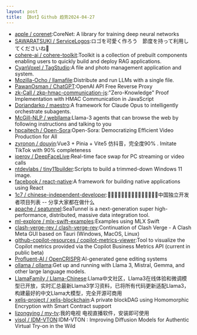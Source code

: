 ```yaml
---
layout: post
title: 【Bot】Github 趋势2024-04-27
---
```


* [apple / corenet](https://github.com/apple/corenet):CoreNet: A library for training deep neural networks
* [SAWARATSUKI / ServiceLogos](https://github.com/SAWARATSUKI/ServiceLogos):ロゴを可愛く作ろう　節度を持って利用してくださいね🫠
* [cohere-ai / cohere-toolkit](https://github.com/cohere-ai/cohere-toolkit):Toolkit is a collection of prebuilt components enabling users to quickly build and deploy RAG applications.
* [CyanVoxel / TagStudio](https://github.com/CyanVoxel/TagStudio):A file and photo management application and system.
* [Mozilla-Ocho / llamafile](https://github.com/Mozilla-Ocho/llamafile):Distribute and run LLMs with a single file.
* [PawanOsman / ChatGPT](https://github.com/PawanOsman/ChatGPT):OpenAI API Free Reverse Proxy
* [zk-Call / zkp-hmac-communication-js](https://github.com/zk-Call/zkp-hmac-communication-js):"Zero-Knowledge" Proof Implementation with HMAC Communication in JavaScript
* [Doriandarko / maestro](https://github.com/Doriandarko/maestro):A framework for Claude Opus to intelligently orchestrate subagents.
* [McGill-NLP / webllama](https://github.com/McGill-NLP/webllama):Llama-3 agents that can browse the web by following instructions and talking to you
* [hpcaitech / Open-Sora](https://github.com/hpcaitech/Open-Sora):Open-Sora: Democratizing Efficient Video Production for All
* [zyronon / douyin](https://github.com/zyronon/douyin):Vue3 + Pinia + Vite5 仿抖音，完全度90% . Imitate TikTok with 90% completeness
* [iperov / DeepFaceLive](https://github.com/iperov/DeepFaceLive):Real-time face swap for PC streaming or video calls
* [ntdevlabs / tiny11builder](https://github.com/ntdevlabs/tiny11builder):Scripts to build a trimmed-down Windows 11 image.
* [facebook / react-native](https://github.com/facebook/react-native):A framework for building native applications using React
* [1c7 / chinese-independent-developer](https://github.com/1c7/chinese-independent-developer):👩🏿‍💻👨🏾‍💻👩🏼‍💻👨🏽‍💻👩🏻‍💻中国独立开发者项目列表 -- 分享大家都在做什么
* [apache / seatunnel](https://github.com/apache/seatunnel):SeaTunnel is a next-generation super high-performance, distributed, massive data integration tool.
* [ml-explore / mlx-swift-examples](https://github.com/ml-explore/mlx-swift-examples):Examples using MLX Swift
* [clash-verge-rev / clash-verge-rev](https://github.com/clash-verge-rev/clash-verge-rev):Continuation of Clash Verge - A Clash Meta GUI based on Tauri (Windows, MacOS, Linux)
* [github-copilot-resources / copilot-metrics-viewer](https://github.com/github-copilot-resources/copilot-metrics-viewer):Tool to visualize the Copilot metrics provided via the Copilot Business Metrics API (current in public beta)
* [Profluent-AI / OpenCRISPR](https://github.com/Profluent-AI/OpenCRISPR):AI-generated gene editing systems
* [ollama / ollama](https://github.com/ollama/ollama):Get up and running with Llama 3, Mistral, Gemma, and other large language models.
* [LlamaFamily / Llama-Chinese](https://github.com/LlamaFamily/Llama-Chinese):Llama中文社区，Llama3在线体验和微调模型已开放，实时汇总最新Llama3学习资料，已将所有代码更新适配Llama3，构建最好的中文Llama大模型，完全开源可商用
* [xelis-project / xelis-blockchain](https://github.com/xelis-project/xelis-blockchain):A private blockDAG using Homomorphic Encryption with Smart Contract support
* [lizongying / my-tv](https://github.com/lizongying/my-tv):我的电视 电视直播软件，安装即可使用
* [yisol / IDM-VTON](https://github.com/yisol/IDM-VTON):IDM-VTON : Improving Diffusion Models for Authentic Virtual Try-on in the Wild
